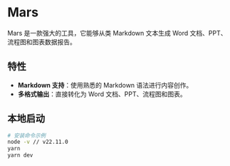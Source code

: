 # Mars
Mars 是一款强大的工具，它能够从类 Markdown 文本生成 Word 文档、PPT、流程图和图表数据报告。

## 特性
- **Markdown 支持**：使用熟悉的 Markdown 语法进行内容创作。
- **多格式输出**：直接转化为 Word 文档、PPT、流程图和图表。

## 本地启动
```bash
# 安装命令示例
node -v // v22.11.0
yarn
yarn dev
```
